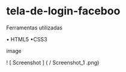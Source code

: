 # tela-de-login-faceboo

Ferramentas utilizadas

•   HTML5 
•CSS3

image

! [ Screenshot ] ( / Screenshot_1 .png)
